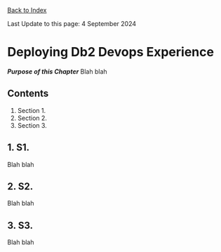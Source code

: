 [Back to Index](https://github.com/zeditor01/using_zowe/blob/main/README.md)

Last Update to this page: 4 September 2024

# Deploying Db2 Devops Experience

***Purpose of this Chapter***
Blah blah

## Contents
1. Section 1.
2. Section 2.
3. Section 3.

## 1. S1.

Blah blah

## 2. S2.

Blah blah

## 3. S3.

Blah blah
